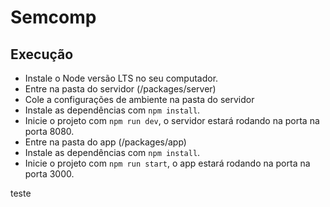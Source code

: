 # Semcomp

## Execução

- Instale o Node versão LTS no seu computador.
- Entre na pasta do servidor (/packages/server)
- Cole a configurações de ambiente na pasta do servidor
- Instale as dependências com `npm install`.
- Inicie o projeto com `npm run dev`, o servidor estará rodando na porta na porta 8080.
- Entre na pasta do app (/packages/app)
- Instale as dependências com `npm install`.
- Inicie o projeto com `npm run start`, o app estará rodando na porta na porta 3000.

teste
